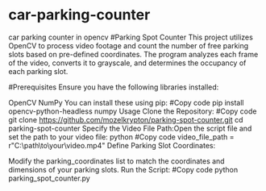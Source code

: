 # car-parking-counter
car parking counter in opencv 
#Parking Spot Counter
This project utilizes OpenCV to process video footage and count the number of free parking slots based on pre-defined coordinates. The program analyzes each frame of the video, converts it to grayscale, and determines the occupancy of each parking slot.

#Prerequisites
Ensure you have the following libraries installed:

OpenCV
NumPy
You can install these using pip:
#Copy code
pip install opencv-python-headless numpy
Usage
Clone the Repository:
#Copy code
git clone https://github.com/mozelkrypton/parking-spot-counter.git
cd parking-spot-counter
Specify the Video File Path:Open the script file and set the path to your video file:
python
#Copy code
video_file_path = r"C:\path\to\your\video.mp4"
Define Parking Slot Coordinates:

Modify the parking_coordinates list to match the coordinates and dimensions of your parking slots.
Run the Script:
#Copy code
python parking_spot_counter.py
